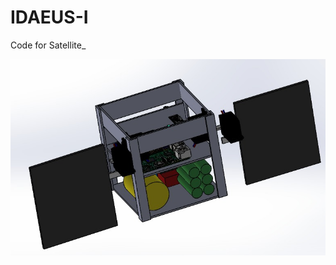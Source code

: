 # IDAEUS-I
Code for Satellite_


![](https://github.com/noxiddd/IDAEUS-I/blob/master/images/sat.jpeg)
